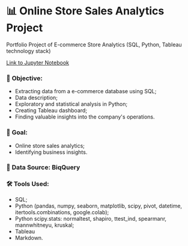# 📊 Online Store Sales Analytics Project
Portfolio Project of E-commerce Store Analytics (SQL, Python, Tableau technology stack)

[Link to Jupyter Notebook](https://colab.research.google.com/drive/1Ju0_iEaSHdChvefgpCnD6rkIYLw22Wri?usp=sharing)

### 🎯 **Objective**:
  - Extracting data from a e-commerce  database using SQL;
  - Data description;
  - Exploratory and statistical analysis in Python;
  - Creating Tableau dashboard;
  - Finding valuable insights into the company's operations.

### 📌 **Goal**:
- Online store sales analytics;
- Identifying business insights.

### 📂 **Data Source**: BiqQuery

### 🛠️ **Tools Used**:
- SQL;
- Python (pandas, numpy, seaborn, matplotlib, scipy, pivot, datetime, itertools.combinations, google.colab);
- Python scipy.stats: normaltest, shapiro, ttest_ind, spearmanr, mannwhitneyu, kruskal;
- Tableau
- Markdown.
